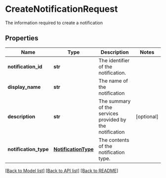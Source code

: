 # CreateNotificationRequest

The information required to create a notification

## Properties
Name | Type | Description | Notes
------------ | ------------- | ------------- | -------------
**notification_id** | **str** | The identifier of the notification. | 
**display_name** | **str** | The name of the notification | 
**description** | **str** | The summary of the services provided by the notification | [optional] 
**notification_type** | [**NotificationType**](NotificationType.md) | The contents of the notification type. | 

[[Back to Model list]](../README.md#documentation-for-models) [[Back to API list]](../README.md#documentation-for-api-endpoints) [[Back to README]](../README.md)


